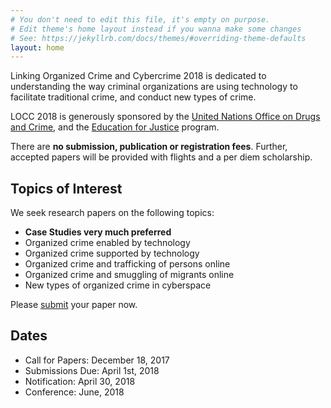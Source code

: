 ```yaml
---
# You don't need to edit this file, it's empty on purpose.
# Edit theme's home layout instead if you wanna make some changes
# See: https://jekyllrb.com/docs/themes/#overriding-theme-defaults
layout: home
---
```

Linking Organized Crime and Cybercrime 2018 is dedicated to understanding the way
criminal organizations are using technology to facilitate traditional crime, and
conduct new types of crime.

LOCC 2018 is generously sponsored by the [United Nations Office on Drugs and Crime](https://unodc.org),
and the [Education for Justice](https://educationforjustice.org) program.

There are **no submission, publication or registration fees**. Further, accepted papers
will be provided with flights and a per diem scholarship.

## Topics of Interest
We seek research papers on the following topics:
* **Case Studies very much preferred**
* Organized crime enabled by technology
* Organized crime supported by technology
* Organized crime and trafficking of persons online
* Organized crime and smuggling of migrants online
* New types of organized crime in cyberspace

Please [submit](https://lifshallym.github.io/LOCC/pSubmit/) your paper now.

## Dates
* Call for Papers: December 18, 2017
* Submissions Due: April 1st, 2018
* Notification: April 30, 2018
* Conference: June, 2018
